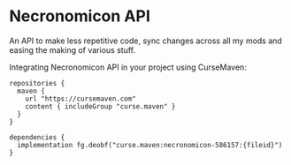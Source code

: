 # Necronomicon API
An API to make less repetitive code, sync changes across all my mods and easing the making of various stuff.


Integrating Necronomicon API in your project using CurseMaven:

```
repositories { 
  maven { 
    url "https://cursemaven.com" 
    content { includeGroup "curse.maven" } 
  } 
}
```

```
dependencies { 
  implementation fg.deobf("curse.maven:necronomicon-586157:{fileid}") 
}
```
